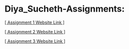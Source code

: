 # Diya_Sucheth-Assignments:
[[ Assignment 1 Website Link ]](https://nift-web-design.github.io/Diya_Sucheth/Assignment_1/)

[[ Assignment 2 Website Link ]](https://nift-web-design.github.io/Diya_Sucheth/Assignment_2/)

[[ Assignment 3 Website Link ]](https://nift-web-design.github.io/Diya_Sucheth/Assignment_3/)
